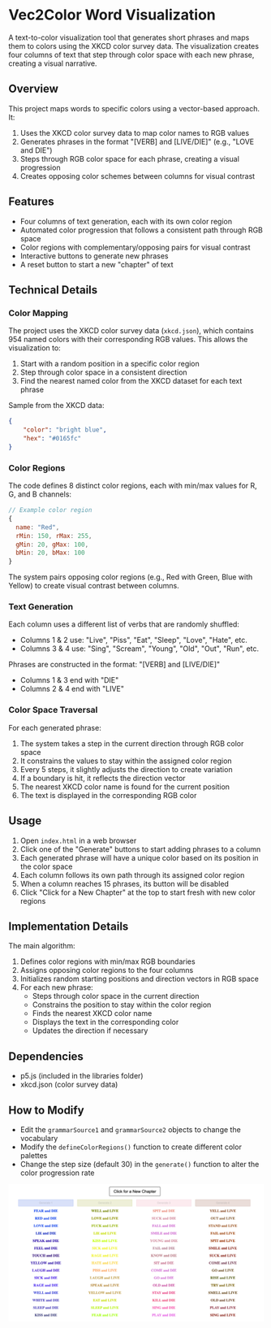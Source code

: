 # Vec2Color Word Visualization

A text-to-color visualization tool that generates short phrases and maps them to colors using the XKCD color survey data. The visualization creates four columns of text that step through color space with each new phrase, creating a visual narrative.

## Overview

This project maps words to specific colors using a vector-based approach. It:
1. Uses the XKCD color survey data to map color names to RGB values
2. Generates phrases in the format "[VERB] and [LIVE/DIE]" (e.g., "LOVE and DIE")
3. Steps through RGB color space for each phrase, creating a visual progression
4. Creates opposing color schemes between columns for visual contrast

## Features

- Four columns of text generation, each with its own color region
- Automated color progression that follows a consistent path through RGB space
- Color regions with complementary/opposing pairs for visual contrast
- Interactive buttons to generate new phrases
- A reset button to start a new "chapter" of text

## Technical Details

### Color Mapping

The project uses the XKCD color survey data (`xkcd.json`), which contains 954 named colors with their corresponding RGB values. This allows the visualization to:

1. Start with a random position in a specific color region
2. Step through color space in a consistent direction
3. Find the nearest named color from the XKCD dataset for each text phrase

Sample from the XKCD data:
```json
{
    "color": "bright blue",
    "hex": "#0165fc"
}
```

### Color Regions

The code defines 8 distinct color regions, each with min/max values for R, G, and B channels:

```javascript
// Example color region
{
  name: "Red",
  rMin: 150, rMax: 255,
  gMin: 20, gMax: 100,
  bMin: 20, bMax: 100
}
```

The system pairs opposing color regions (e.g., Red with Green, Blue with Yellow) to create visual contrast between columns.

### Text Generation

Each column uses a different list of verbs that are randomly shuffled:

- Columns 1 & 2 use: "Live", "Piss", "Eat", "Sleep", "Love", "Hate", etc.
- Columns 3 & 4 use: "Sing", "Scream", "Young", "Old", "Out", "Run", etc.

Phrases are constructed in the format: "[VERB] and [LIVE/DIE]"
- Columns 1 & 3 end with "DIE"
- Columns 2 & 4 end with "LIVE"

### Color Space Traversal

For each generated phrase:

1. The system takes a step in the current direction through RGB color space
2. It constrains the values to stay within the assigned color region
3. Every 5 steps, it slightly adjusts the direction to create variation
4. If a boundary is hit, it reflects the direction vector
5. The nearest XKCD color name is found for the current position
6. The text is displayed in the corresponding RGB color

## Usage

1. Open `index.html` in a web browser
2. Click one of the "Generate" buttons to start adding phrases to a column
3. Each generated phrase will have a unique color based on its position in the color space
4. Each column follows its own path through its assigned color region
5. When a column reaches 15 phrases, its button will be disabled
6. Click "Click for a New Chapter" at the top to start fresh with new color regions

## Implementation Details

The main algorithm:
1. Defines color regions with min/max RGB boundaries
2. Assigns opposing color regions to the four columns
3. Initializes random starting positions and direction vectors in RGB space
4. For each new phrase:
   - Steps through color space in the current direction
   - Constrains the position to stay within the color region
   - Finds the nearest XKCD color name
   - Displays the text in the corresponding color
   - Updates the direction if necessary

## Dependencies

- p5.js (included in the libraries folder)
- xkcd.json (color survey data)

## How to Modify

- Edit the `grammarSource1` and `grammarSource2` objects to change the vocabulary
- Modify the `defineColorRegions()` function to create different color palettes
- Change the step size (default 30) in the `generate()` function to alter the color progression rate

<p align="center">
  <img src="images/sample_output.png" width="600" alt="Sample Output">
</p>
